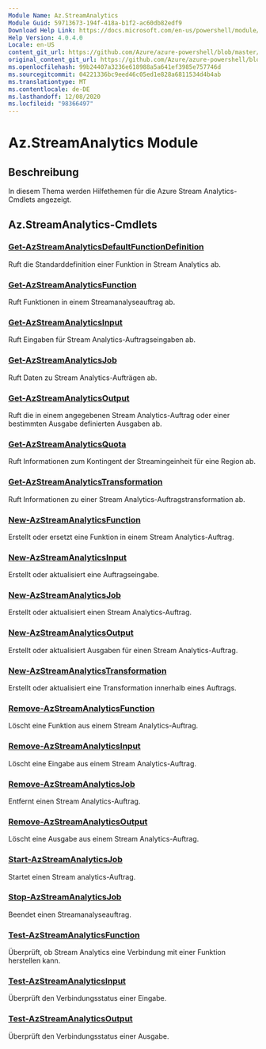 ```yaml
---
Module Name: Az.StreamAnalytics
Module Guid: 59713673-194f-418a-b1f2-ac60db82edf9
Download Help Link: https://docs.microsoft.com/en-us/powershell/module/az.streamanalytics
Help Version: 4.0.4.0
Locale: en-US
content_git_url: https://github.com/Azure/azure-powershell/blob/master/src/StreamAnalytics/StreamAnalytics/help/Az.StreamAnalytics.md
original_content_git_url: https://github.com/Azure/azure-powershell/blob/master/src/StreamAnalytics/StreamAnalytics/help/Az.StreamAnalytics.md
ms.openlocfilehash: 99b24407a3236e618988a5a641ef3985e757746d
ms.sourcegitcommit: 04221336bc9eed46c05ed1e828a6811534d4b4ab
ms.translationtype: MT
ms.contentlocale: de-DE
ms.lasthandoff: 12/08/2020
ms.locfileid: "98366497"
---
```

# Az.StreamAnalytics Module
## Beschreibung
In diesem Thema werden Hilfethemen für die Azure Stream Analytics-Cmdlets angezeigt.

## Az.StreamAnalytics-Cmdlets
### [Get-AzStreamAnalyticsDefaultFunctionDefinition](Get-AzStreamAnalyticsDefaultFunctionDefinition.md)
Ruft die Standarddefinition einer Funktion in Stream Analytics ab.

### [Get-AzStreamAnalyticsFunction](Get-AzStreamAnalyticsFunction.md)
Ruft Funktionen in einem Streamanalyseauftrag ab.

### [Get-AzStreamAnalyticsInput](Get-AzStreamAnalyticsInput.md)
Ruft Eingaben für Stream Analytics-Auftragseingaben ab.

### [Get-AzStreamAnalyticsJob](Get-AzStreamAnalyticsJob.md)
Ruft Daten zu Stream Analytics-Aufträgen ab.

### [Get-AzStreamAnalyticsOutput](Get-AzStreamAnalyticsOutput.md)
Ruft die in einem angegebenen Stream Analytics-Auftrag oder einer bestimmten Ausgabe definierten Ausgaben ab.

### [Get-AzStreamAnalyticsQuota](Get-AzStreamAnalyticsQuota.md)
Ruft Informationen zum Kontingent der Streamingeinheit für eine Region ab.

### [Get-AzStreamAnalyticsTransformation](Get-AzStreamAnalyticsTransformation.md)
Ruft Informationen zu einer Stream Analytics-Auftragstransformation ab.

### [New-AzStreamAnalyticsFunction](New-AzStreamAnalyticsFunction.md)
Erstellt oder ersetzt eine Funktion in einem Stream Analytics-Auftrag.

### [New-AzStreamAnalyticsInput](New-AzStreamAnalyticsInput.md)
Erstellt oder aktualisiert eine Auftragseingabe.

### [New-AzStreamAnalyticsJob](New-AzStreamAnalyticsJob.md)
Erstellt oder aktualisiert einen Stream Analytics-Auftrag.

### [New-AzStreamAnalyticsOutput](New-AzStreamAnalyticsOutput.md)
Erstellt oder aktualisiert Ausgaben für einen Stream Analytics-Auftrag.

### [New-AzStreamAnalyticsTransformation](New-AzStreamAnalyticsTransformation.md)
Erstellt oder aktualisiert eine Transformation innerhalb eines Auftrags.

### [Remove-AzStreamAnalyticsFunction](Remove-AzStreamAnalyticsFunction.md)
Löscht eine Funktion aus einem Stream Analytics-Auftrag.

### [Remove-AzStreamAnalyticsInput](Remove-AzStreamAnalyticsInput.md)
Löscht eine Eingabe aus einem Stream Analytics-Auftrag.

### [Remove-AzStreamAnalyticsJob](Remove-AzStreamAnalyticsJob.md)
Entfernt einen Stream Analytics-Auftrag.

### [Remove-AzStreamAnalyticsOutput](Remove-AzStreamAnalyticsOutput.md)
Löscht eine Ausgabe aus einem Stream Analytics-Auftrag.

### [Start-AzStreamAnalyticsJob](Start-AzStreamAnalyticsJob.md)
Startet einen Stream analytics-Auftrag.

### [Stop-AzStreamAnalyticsJob](Stop-AzStreamAnalyticsJob.md)
Beendet einen Streamanalyseauftrag.

### [Test-AzStreamAnalyticsFunction](Test-AzStreamAnalyticsFunction.md)
Überprüft, ob Stream Analytics eine Verbindung mit einer Funktion herstellen kann.

### [Test-AzStreamAnalyticsInput](Test-AzStreamAnalyticsInput.md)
Überprüft den Verbindungsstatus einer Eingabe.

### [Test-AzStreamAnalyticsOutput](Test-AzStreamAnalyticsOutput.md)
Überprüft den Verbindungsstatus einer Ausgabe.

